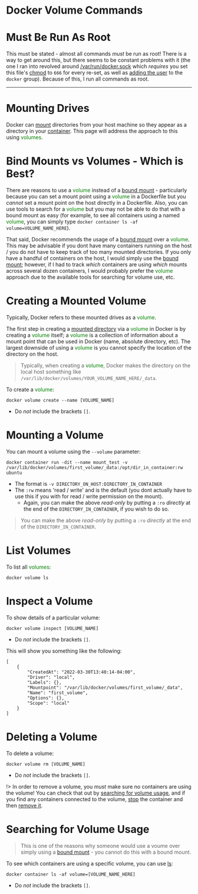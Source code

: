# Docker Volume Commands  

# Must Be Run As Root

This must be stated - almost all commands _must_ be run as root! There is a way to get around this, but there seems to be constant problems with it (the one I ran into revolved around [/var/run/docker.sock](https://stackoverflow.com/questions/48957195/how-to-fix-docker-got-permission-denied-issue) which _requires_ you set this file's [chmod](operating_systems/ubuntu/linux_notes?id=changing-permissions) to `666` for every re-set, as well as [adding the user](operating_systems/ubuntu/linux_notes?id=adding-users-to-groups) to the `docker` group). Because of this, I run all commands as root.   

---  

# Mounting Drives  

Docker can [mount](operating_systems/ubuntu/linux_notes?id=mounting-unmounting-drives) directories from your host machine so they appear as a directory in your [container](operating_systems/docker/docker_basics?id=container). This page will address the approach to this using <font color="green">volumes</font>.  

# Bind Mounts vs Volumes - Which is Best?  

There are reasons to use a <font color="green">volume</font> instead of a [bound mount](operating_systems/docker/container_commands?id=bind-mounts) - particularly because you can set a mount point using a <font color="green">volume</font> in a Dockerfile but you _cannot_ set a mount point on the host directly in a Dockerfile. Also, you can use tools to search for a <font color="green">volume</font> but you may not be able to do that with a bound mount as easy (for example, to see all containers using a named <font color="green">volume</font>, you can simply type `docker container ls -af volume=VOLUME_NAME_HERE`).  

That said, Docker recommends the usage of a [bound mount](operating_systems/docker/container_commands?id=bind-mounts) over a <font color="green">volume</font>. This may be advisable if you dont have many containers running on the host / you do not have to keep track of too many mounted directories. If you only have a handful of containers on the host, I would simply use the [bound mount](operating_systems/docker/container_commands?id=bind-mounts); however, if I had to track _which_ containers are using _which_ mounts across several dozen containers, I would probably prefer the <font color="green">volume</font> approach due to the available tools for searching for volume use, etc.

# Creating a Mounted Volume  

Typically, Docker refers to these mounted drives as a <font color="green">volume</font>.  

The first step in creating a [mounted directory](operating_systems/ubuntu/linux_notes?id=mounting-unmounting-drives) via a <font color="green">volume</font> in Docker is by creating a <font color="green">volume</font> itself; a <font color="green">volume</font> is a collection of information about a mount point that can be used in Docker (name, absolute directory, etc). The largest downside of using a <font color="green">volume</font> is you cannot specify the location of the directory on the host.  

> Typically, when creating a <font color="green">volume</font>, Docker makes the directory on the local host something like `/var/lib/docker/volumes/YOUR_VOLUME_NAME_HERE/_data`.  

To create a <font color="green">volume</font>:  
```
docker volume create --name [VOLUME_NAME]  
```  
* Do _not_ include the brackets `[]`.  

# Mounting a Volume  

You can mount a volume using the `--volume` parameter:  
```
docker container run -dit --name mount_test -v /var/lib/docker/volumes/first_volume/_data:/opt/dir_in_container:rw ubuntu
```  
* The format is `-v DIRECTORY_ON_HOST:DIRECTORY_IN_CONTAINER`  
* The `:rw` means 'read / write' and is the default (you dont actually have to use this if you with for read / write permission on the mount).  
   * Again, you can make the above *read-only* by putting a `:ro` _directly_ at the end of the `DIRECTORY_IN_CONTAINER`, if you wish to do so.  

> You can make the above *read-only* by putting a `:ro` _directly_ at the end of the `DIRECTORY_IN_CONTAINER`.  

# List Volumes  

To list all <font color="green">volumes</font>:  
```
docker volume ls  
```  

# Inspect a Volume  

To show details of a particular volume:  
```
docker volume inspect [VOLUME_NAME]  
```  
* Do _not_ include the brackets `[]`.

This will show you something like the following:  
```
[
    {
        "CreatedAt": "2022-03-30T13:40:14-04:00",
        "Driver": "local",
        "Labels": {},
        "Mountpoint": "/var/lib/docker/volumes/first_volume/_data",
        "Name": "first_volume",
        "Options": {},
        "Scope": "local"
    }
]
```  

# Deleting a Volume  

To delete a volume:  
```
docker volume rm [VOLUME_NAME]  
```  
* Do _not_ include the brackets `[]`.

!> In order to remove a volume, you _must_ make sure no containers are using the volume! You can check that out by [searching for volume usage](operating_systems/docker/volume_commands?id=searching-for-volume-usage), and if you find any containers connected to the volume, [stop](operating_systems/docker/container_commands?id=stop) the container and then [remove it](operating_systems/docker/container_commands?id=deleting-containers-rm).  


# Searching for Volume Usage  

> This is one of the reasons why someone would use a voume over simply using a [bound mount](operating_systems/docker/container_commands?id=bind-mounts) - you cannot do this with a bound mount.  

To see which containers are using a specific volume, you can use [ls](operating_systems/docker/container_commands?id=show-containers):  
```
docker container ls -af volume=[VOLUME_NAME_HERE]
```  
* Do _not_ include the brackets `[]`.  
